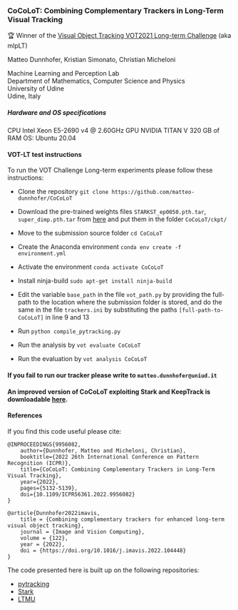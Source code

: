 ### CoCoLoT: Combining Complementary Trackers in Long-Term Visual Tracking

🏆 Winner of the [Visual Object Tracking VOT2021 Long-term Challenge](https://openaccess.thecvf.com/content/ICCV2021W/VOT/papers/Kristan_The_Ninth_Visual_Object_Tracking_VOT2021_Challenge_Results_ICCVW_2021_paper.pdf) (aka mlpLT)

Matteo Dunnhofer, Kristian Simonato, Christian Micheloni

Machine Learning and Perception Lab  
Department of Mathematics, Computer Science and Physics  
University of Udine  
Udine, Italy

##### Hardware and OS specifications
CPU Intel Xeon E5-2690 v4 @ 2.60GHz
GPU NVIDIA TITAN V 
320 GB of RAM
OS: Ubuntu 20.04  

#### VOT-LT test instructions
To run the VOT Challenge Long-term experiments please follow these instructions:

+ Clone the repository ``git clone https://github.com/matteo-dunnhofer/CoCoLoT``

+ Download the pre-trained weights files ``STARKST_ep0050.pth.tar``, ``super_dimp.pth.tar`` from [here](https://drive.google.com/drive/folders/1W_ePPy5HoLgcGbUE5Gh_0HZ034szvSiQ?usp=sharing) and put them in the folder ``CoCoLoT/ckpt/``

+ Move to the submission source folder ``cd CoCoLoT``

+ Create the Anaconda environment ``conda env create -f environment.yml``

+ Activate the environment ``conda activate CoCoLoT``

+ Install ninja-build ``sudo apt-get install ninja-build``

+ Edit the variable ``base_path`` in the file ``vot_path.py`` by providing the full-path to the location where the submission folder is stored,
and do the same in the file ``trackers.ini`` by substituting the paths ``[full-path-to-CoCoLoT]`` in line 9 and 13
 
+ Run ``python compile_pytracking.py``
 
+ Run the analysis by ``vot evaluate CoCoLoT`` 

+ Run the evaluation by ``vot analysis CoCoLoT``  

#### If you fail to run our tracker please write to ``matteo.dunnhofer@uniud.it``

#### An improved version of CoCoLoT exploiting Stark and KeepTrack is downloadable [here](http://data.votchallenge.net/vot2022/trackers/CoCoLoT-code-2022-04-28T08_08_35.527492.zip).

#### References

If you find this code useful please cite:

```
@INPROCEEDINGS{9956082,
    author={Dunnhofer, Matteo and Micheloni, Christian},
    booktitle={2022 26th International Conference on Pattern Recognition (ICPR)}, 
    title={CoCoLoT: Combining Complementary Trackers in Long-Term Visual Tracking}, 
    year={2022},
    pages={5132-5139},
    doi={10.1109/ICPR56361.2022.9956082}
}

@article{Dunnhofer2022imavis,
    title = {Combining complementary trackers for enhanced long-term visual object tracking},
    journal = {Image and Vision Computing},
    volume = {122},
    year = {2022},
    doi = {https://doi.org/10.1016/j.imavis.2022.104448}
}
```

The code presented here is built up on the following repositories:
 + [pytracking](https://github.com/visionml/pytracking)
 + [Stark](https://github.com/researchmm/Stark)
 + [LTMU](https://github.com/Daikenan/LTMU)

